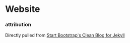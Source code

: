 # Website



### attribution
Directly pulled from [Start Bootstrap's Clean Blog for Jekyll](https://github.com/BlackrockDigital/startbootstrap-clean-blog-jekyll)
